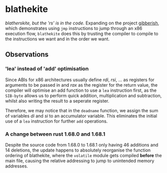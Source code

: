 # blathekite

_blatherskite, but the 'rs' is in the code._ Expanding on the project
[gibberish], which demonstrates using `jmp` instructions to jump through an 
x86 execution flow, `blathekite` does this by trusting the compiler to compile 
to the instructions we want and in the order we want.

[gibberish]: https://github.com/phoreverpheebs/gibberish

## Observations

### 'lea' instead of 'add' optimisation

Since ABIs for x86 architectures usually define _rdi_, _rsi_, ... as
registers for arguments to be passed in and _rax_ as the register for
the return value, the compiler will optimise an add function to use
a `lea` instruction first, as the `SIB-byte` allows us to perform quick
addition, multiplication and subtraction, whilst also writing the result
to a seperate register.

Therefore, we may notice that in the `deadname` function, we assign the 
sum of variables _di_ and _si_ to an accumulator variable. This eliminates
the initial use of a `lea` instruction for further `add` operations.

### A change between rust 1.68.0 and 1.68.1

Despite the source code from 1.68.0 to 1.68.1 only having 46 additions and 14
deletions, the update happens to absolutely reorganise the function ordering
of blathekite, where the `volatile` module gets compiled **before** the main
file, causing the relative addressing to jump to unintended memory addresses.
